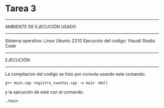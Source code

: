 # Tarea 3
***
AMBIENTE DE EJECUCIÓN USADO
***
Sistema operativo: Linux Ubuntu 23.10
Ejecución del codigo: Visuall Studio Code
***
EJECUCIÓN
***
La compilacion del codigo se hizo por consola usando este comando:
``` 
g++ main.cpp registro_cuentas.cpp -o main -Wall

```
y la ejecución de este con el comando:
```
./main

```
